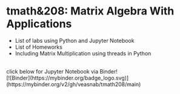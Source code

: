 
<h1>tmath&208: Matrix Algebra With Applications</h1>
<ul>
  <li>List of labs using Python and Jupyter Notebook</li>
  <li>List of Homeworks</li>
  <li>Including Matrix Multiplication using threads in Python</li>
</ul>
<br>click below for Jupyter Notebook via Binder!</br>
[![Binder](https://mybinder.org/badge_logo.svg)](https://mybinder.org/v2/gh/veasnab/tmath208/main)
